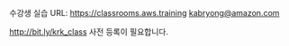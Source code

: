 수강생 실습 URL: https://classrooms.aws.training
kabryong@amazon.com

http://bit.ly/krk_class  사전 등록이 필요합니다. 